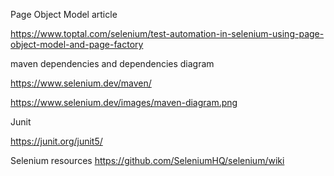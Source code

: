 Page Object Model article

https://www.toptal.com/selenium/test-automation-in-selenium-using-page-object-model-and-page-factory

maven dependencies and dependencies diagram

https://www.selenium.dev/maven/

https://www.selenium.dev/images/maven-diagram.png

Junit

https://junit.org/junit5/

Selenium resources
https://github.com/SeleniumHQ/selenium/wiki


